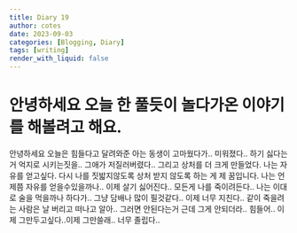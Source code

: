 ```yaml
---
title: Diary 19
author: cotes
date: 2023-09-03
categories: [Blogging, Diary]
tags: [writing]
render_with_liquid: false
---
```


# 안녕하세요 오늘 한 풀듯이 놀다가온 이야기를 해볼려고 해요.

안녕하세요 오늘은 힘들다고 달려와준 아는 동생이 고마웠다가.. 미워졌다..
하기 싫다는 거 억지로 시키는짓을.. 그애가 저질러버렸다.. 그리고 상처를 더 크게 만들었다.
나는 자유를 얻고싶다. 다시 나를 짓밟지않도록 상처 받지 않도록 하는 게 제 꿈입니다.
나는 언제쯤 자유를 얻을수있을까나.. 이제 살기 싫어진다.. 모든게 나를 죽이려든다..
나는 이대로 술을 먹을까나 하다가.. 그냥 담배나 많이 필것같다..
이제 너무 지친다.. 같이 죽을려는 사람은 날 버리고 떠나고 알아.. 그러면 안된다는거
근데 그게 안되더라.. 힘들어.. 이제 그만두고싶다..이제 그만쓸래.. 너무 졸립다..